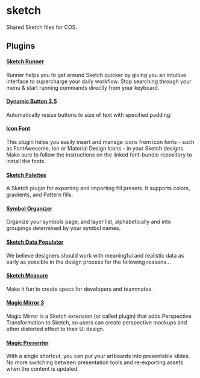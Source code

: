 # sketch
Shared Sketch files for COS.

## Plugins
#### [Sketch Runner](http://sketchrunner.com/)
Runner helps you to get around Sketch quicker by giving you an intuitive interface to supercharge your daily workflow. Stop searching through your menu & start running commands directly from your keyboard.

#### [Dynamic Button 3.5](https://github.com/fuggfuggfugg/sketch-dynamic-button-3.5)
Automatically resize buttons to size of text with specified padding.

#### [Icon Font](https://github.com/keremciu/sketch-iconfont)
This plugin helps you easily insert and manage icons from icon fonts - such as FontAwesome, Ion or Material Design Icons - in your Sketch designs. Make sure to follow the instructions on the linked font-bundle repository to install the fonts.

#### [Sketch Palettes](https://github.com/andrewfiorillo/sketch-palettes)
A Sketch plugin for exporting and importing fill presets. It supports colors, gradients, and Pattern fills.

#### [Symbol Organizer](https://github.com/sonburn/symbol-organizer)
Organize your symbols page, and layer list, alphabetically and into groupings determined by your symbol names.

#### [Sketch Data Populator](https://github.com/preciousforever/sketch-data-populator)
We believe designers should work with meaningful and realistic data as early as possible in the design process for the following reasons...

#### [Sketch Measure](https://github.com/utom/sketch-measure)
Make it fun to create specs for developers and teammates.

#### [Magic Mirror 3](http://magicsketch.io/mirror/?src=old)
Magic Mirror is a Sketch extension (or called plugin) that adds Perspective Transformation to Sketch, so users can create perspective mockups and other distorted effect to their UI design.

#### [Magic Presenter](http://magicsketch.io/presenter/)
With a single shortcut, you can put your artboards into presentable slides. No more switching between presentation tools and re-exporting assets when the content is updated.
